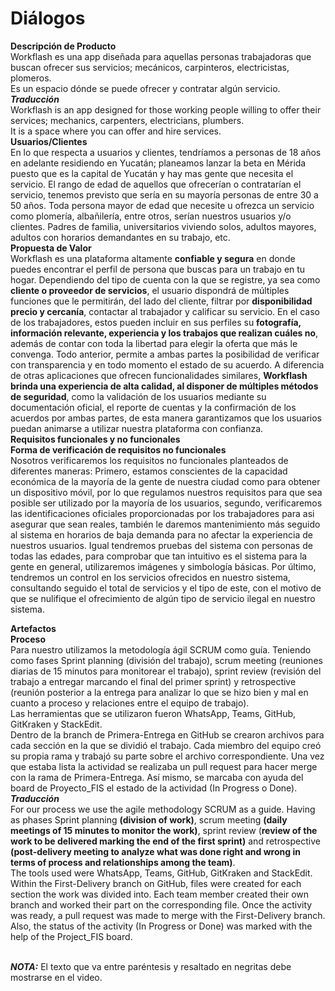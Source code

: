 <h1>Diálogos</h1>

**Descripción de Producto**
<br>
Workflash es una app diseñada para aquellas personas trabajadoras que buscan ofrecer sus servicios; mecánicos, carpinteros, electricistas, plomeros. <br>Es un espacio dónde se puede ofrecer y contratar algún servicio.<br>
***Traducción***<br>
Workflash is an app designed for those working people willing to offer their services; mechanics, carpenters, electricians, plumbers. <br>It is a space where you can offer and hire services.
<br>
**Usuarios/Clientes**
<br>
En lo que respecta a usuarios y clientes, tendríamos a personas de 18 años en adelante residiendo en Yucatán; planeamos lanzar la beta en Mérida puesto que es la capital de Yucatán y hay mas gente que necesita el servicio. El rango de edad de aquellos que ofrecerían o contratarían el servicio, tenemos previsto que sería en su mayoría personas de entre 30 a 50 años. 
Toda persona mayor de edad que necesite u ofrezca un servicio como plomería, albañilería, entre otros, serían nuestros usuarios y/o clientes. Padres de familia, universitarios viviendo solos, adultos mayores, adultos con horarios demandantes en su trabajo, etc. 
<br>
**Propuesta de Valor**
<br>
Workflash es una plataforma altamente **confiable y segura** en donde puedes encontrar el perfil de persona que buscas para un trabajo en tu hogar. Dependiendo del tipo de cuenta con la que se registre, ya sea como **cliente o proveedor de servicios**, el usuario dispondrá de múltiples funciones que le permitirán, del lado del cliente, filtrar por **disponibilidad precio y cercanía**, contactar al trabajador y calificar su servicio. En el caso de los trabajadores, estos pueden incluir en sus perfiles su **fotografía, información relevante, experiencia y los trabajos que realizan cuáles no**, además de contar con toda la libertad para elegir la oferta que más le convenga. Todo anterior, permite a ambas partes la posibilidad de verificar con transparencia y en todo momento el estado de su acuerdo.
A diferencia de otras aplicaciones que ofrecen funcionalidades similares, **Workflash brinda una experiencia de alta calidad, al disponer de múltiples métodos de seguridad**, como la validación de los usuarios mediante su documentación oficial, el reporte de cuentas y la confirmación de los acuerdos por ambas partes, de esta manera garantizamos que los usuarios puedan animarse a utilizar nuestra plataforma con confianza.
<br>
**Requisitos funcionales y no funcionales**<br>
**Forma de verificación de requisitos no funcionales**<br> 
Nosotros verificaremos los requisitos no funcionales planteados de diferentes maneras: Primero, estamos conscientes de la capacidad económica de la mayoría de la gente de nuestra ciudad como para obtener un dispositivo móvil, por lo que regulamos nuestros requisitos para que sea posible ser utilizado por la mayoría de los usuarios, segundo, verificaremos las identificaciones oficiales proporcionadas por los trabajadores para asi asegurar que sean reales, también le daremos mantenimiento más seguido al sistema en horarios de baja demanda para no afectar la experiencia de nuestros usuarios. Igual tendremos pruebas del sistema con personas de todas las edades, para comprobar que tan intuitivo es el sistema para la gente en general, utilizaremos imágenes y simbología básicas. Por último, tendremos un control en los servicios ofrecidos en nuestro sistema, consultando seguido el total de servicios y el tipo de este, con el motivo de que se nulifique el ofrecimiento de algún tipo de servicio ilegal en nuestro sistema.

**Artefactos**<br>
**Proceso**<br>
Para nuestro utilizamos la metodología ágil SCRUM como guía. Teniendo como fases Sprint planning (división del trabajo),  scrum meeting (reuniones diarias de 15 minutos para monitorear el trabajo), sprint review (revisión del trabajo a entregar marcando el final del primer sprint) y retrospective (reunión posterior a la entrega para analizar lo que se hizo bien y mal en cuanto a proceso y relaciones entre el equipo de trabajo).<br> Las herramientas que se utilizaron fueron WhatsApp, Teams, GitHub, GitKraken y StackEdit.<br>Dentro de la branch de Primera-Entrega en GitHub se crearon archivos para cada sección en la que se dividió el trabajo. Cada miembro del equipo creó su propia rama y trabajó su parte sobre el archivo correspondiente. Una vez que estaba lista la actividad se realizaba un pull request para hacer merge con la rama de Primera-Entrega. Así mismo, se marcaba con ayuda del board de Proyecto_FIS el estado de la actividad (In Progress o Done).<br>
***Traducción*** 
<br>For our process we use the agile methodology SCRUM as a guide. Having as phases Sprint planning **(division of work)**, scrum meeting **(daily meetings of 15 minutes to monitor the work)**, sprint review (**review of the work to be delivered marking the end of the first sprint)** and retrospective **(post-delivery meeting to analyze what was done right and wrong in terms of process and relationships among the team)**. <br>The tools used were WhatsApp, Teams, GitHub, GitKraken and StackEdit.<br>Within the First-Delivery branch on GitHub, files were created for each section the work was divided into. Each team member created their own branch and worked their part on the corresponding file. Once the activity was ready, a pull request was made to merge with the First-Delivery branch. Also, the status of the activity (In Progress or Done) was marked with the help of the Project_FIS board.

<br>***NOTA:*** El texto que va entre paréntesis y resaltado en negritas debe mostrarse en el video.

<!--stackedit_data:
eyJoaXN0b3J5IjpbNzc5NTQ0NTMxXX0=
-->